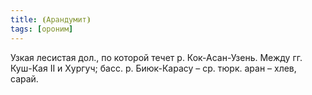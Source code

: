 ```yaml
---
title: ⦗Арандумит⦘
tags: [ороним]
---
```


Узкая лесистая дол., по которой течет р. Кок-Асан-Узень. Между гг. Куш-Кая II и
Хургуч; басс. р. Биюк-Карасу – ср. тюрк. аран – хлев, сарай.
